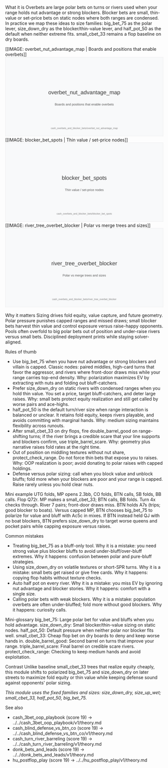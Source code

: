 What it is
Overbets are large polar bets on turns or rivers used when your range holds nut advantage or strong blockers. Blocker bets are small, thin-value or set-price bets on static nodes where both ranges are condensed. In practice we map these ideas to size families: big_bet_75 as the polar lever, size_down_dry as the blocker/thin-value lever, and half_pot_50 as the default when neither extreme fits. small_cbet_33 remains a flop baseline on dry boards.

[[IMAGE: overbet_nut_advantage_map | Boards and positions that enable overbets]]
![Boards and positions that enable overbets](images/overbet_nut_advantage_map.svg)
[[IMAGE: blocker_bet_spots | Thin value / set-price nodes]]
![Thin value / set-price nodes](images/blocker_bet_spots.svg)
[[IMAGE: river_tree_overbet_blocker | Polar vs merge trees and sizes]]
![Polar vs merge trees and sizes](images/river_tree_overbet_blocker.svg)

Why it matters
Sizing drives fold equity, value capture, and future geometry. Polar pressure punishes capped ranges and missed draws; small blocker bets harvest thin value and control exposure versus raise-happy opponents. Pools often overfold to big polar bets out of position and under-raise rivers versus small bets. Disciplined deployment prints while staying solver-aligned.

Rules of thumb
- Use big_bet_75 when you have nut advantage or strong blockers and villain is capped. Classic nodes: paired middles, high-card turns that favor the aggressor, and rivers where front-door draws miss while your range carries top-end density. Why: polarization maximizes EV by extracting with nuts and folding out bluff-catchers.
- Prefer size_down_dry on static rivers with condensed ranges when you hold thin value. You set a price, target bluff-catchers, and deter large raises. Why: small bets protect equity realization and still get called by worse pairs and ace-highs.
- half_pot_50 is the default turn/river size when range interaction is balanced or unclear. It retains fold equity, keeps rivers playable, and avoids committing with marginal hands. Why: medium sizing maintains flexibility across runouts.
- After small_cbet_33 on dry flops, fire double_barrel_good on range-shifting turns; if the river brings a credible scare that your line supports and blockers confirm, use triple_barrel_scare. Why: geometry plus narrative raises fold rates at the right time.
- Out of position on middling textures without nut share, protect_check_range. Do not force thin bets that expose you to raises. Why: OOP realization is poor; avoid donating to polar raises with capped holdings.
- Defense versus polar sizing: call when you block value and unblock bluffs; fold more when your blockers are poor and your range is capped. Raise rarely unless you hold clear nuts.

Mini example
UTG folds, MP opens 2.3bb, CO folds, BTN calls, SB folds, BB calls. Flop Q72r. MP makes a small_cbet_33; BTN calls, BB folds. Turn 4x checks through. River 7 pairs; front-door draws miss. BTN holds A7s (trips; good blocker to boats). Versus capped MP, BTN chooses big_bet_75 to polarize for value and bluff with Ac5c in mixes. If BTN instead held QJ with no boat blockers, BTN prefers size_down_dry to target worse queens and pocket pairs while capping exposure versus raises.

Common mistakes
- Treating big_bet_75 as a bluff-only tool. Why it is a mistake: you need strong value plus blocker bluffs to avoid under-bluff/over-bluff extremes. Why it happens: confusion between polar and pure-bluff strategies.
- Using size_down_dry on volatile textures or short-SPR turns. Why it is a mistake: small bets get raised or give free cards. Why it happens: copying flop habits without texture checks.
- Auto half pot on every river. Why it is a mistake: you miss EV by ignoring nut advantage and blocker stories. Why it happens: comfort with a single size.
- Calling polar bets with weak blockers. Why it is a mistake: population overbets are often under-bluffed; fold more without good blockers. Why it happens: curiosity calls.

Mini-glossary
big_bet_75: Large polar bet for value and bluffs when you hold advantage.
size_down_dry: Small blocker/thin-value sizing on static nodes.
half_pot_50: Default pressure when neither polar nor blocker fits well.
small_cbet_33: Cheap flop bet on dry boards to deny and keep worse hands in.
double_barrel_good: Second barrel on turns that improve your range.
triple_barrel_scare: Final barrel on credible scare rivers.
protect_check_range: Checking to keep medium hands and avoid exploitation.

Contrast
Unlike baseline small_cbet_33 trees that realize equity cheaply, this module shifts to polarized big_bet_75 and size_down_dry on later streets to maximize fold equity or thin value while keeping defense sound against opponents' polar sizing.

_This module uses the fixed families and sizes: size_down_dry, size_up_wet; small_cbet_33, half_pot_50, big_bet_75._

See also
- cash_3bet_oop_playbook (score 19) -> ../../cash_3bet_oop_playbook/v1/theory.md
- cash_blind_defense_vs_btn_co (score 19) -> ../../cash_blind_defense_vs_btn_co/v1/theory.md
- cash_turn_river_barreling (score 19) -> ../../cash_turn_river_barreling/v1/theory.md
- donk_bets_and_leads (score 19) -> ../../donk_bets_and_leads/v1/theory.md
- hu_postflop_play (score 19) -> ../../hu_postflop_play/v1/theory.md